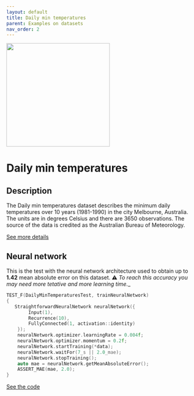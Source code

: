 ```yaml
---
layout: default
title: Daily min temperatures
parent: Examples on datasets
nav_order: 2
---
```


<p >
    <img src="{{site.baseurl}}/assets/images/examples/temperatures.jpg" att="temperatures" width="270px" class="center"/>
</p>

# Daily min temperatures

## Description


The Daily min temperatures dataset describes the minimum daily temperatures over 10 years (1981-1990) in the city Melbourne, Australia. The units are in degrees Celsius and there are 3650 observations. The source of the data is credited as the Australian Bureau of Meteorology.

[See more details](https://github.com/jbrownlee/Datasets)

## Neural network 

This is the test with the neural network architecture used to obtain up to **1.42** mean absolute error on this dataset.
:warning: _To reach this accuracy you may need more tetative and more learning time.__


```cpp
TEST_F(DailyMinTemperaturesTest, trainNeuralNetwork)
{
   StraightforwardNeuralNetwork neuralNetwork({
        Input(1),
        Recurrence(10),
        FullyConnected(1, activation::identity)
    });
    neuralNetwork.optimizer.learningRate = 0.004f;
    neuralNetwork.optimizer.momentum = 0.2f;
    neuralNetwork.startTraining(*data);
    neuralNetwork.waitFor(7_s || 2.0_mae);
    neuralNetwork.stopTraining();
    auto mae = neuralNetwork.getMeanAbsoluteError();
    ASSERT_MAE(mae, 2.0);
}
```

[See the code](https://github.com/MatthieuHernandez/StraightforwardNeuralNetwork/blob/master/tests/dataset_tests/daily-min-temperatures/DailyMinTemperaturesTest.cpp)